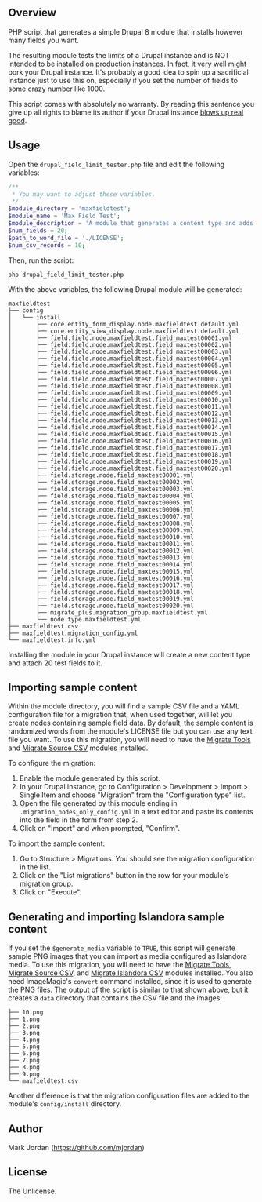 ## Overview

PHP script that generates a simple Drupal 8 module that installs however many fields you want.

The resulting module tests the limits of a Drupal instance and is NOT intended to be installed on production instances. In fact, it very well might bork your Drupal instance. It's probably a good idea to spin up a sacrificial instance just to use this on, especially if you set the number of fields to some crazy number like 1000.

This script comes with absolutely no warranty. By reading this sentence you give up all rights to blame its author if your Drupal instance [blows up real good](https://www.youtube.com/watch?v=uHkvD7-u7y8).

## Usage

Open the `drupal_field_limit_tester.php` file and edit the following variables:

```php
/**
 * You may want to adjust these variables.
 */
$module_directory = 'maxfieldtest';
$module_name = 'Max Field Test';
$module_description = 'A module that generates a content type and adds a bunch of fields.';
$num_fields = 20;
$path_to_word_file = './LICENSE';
$num_csv_records = 10;
```

Then, run the script:

`php drupal_field_limit_tester.php`

With the above variables, the following Drupal module will be generated:

```
maxfieldtest
├── config
│   └── install
│       ├── core.entity_form_display.node.maxfieldtest.default.yml
│       ├── core.entity_view_display.node.maxfieldtest.default.yml
│       ├── field.field.node.maxfieldtest.field_maxtest00001.yml
│       ├── field.field.node.maxfieldtest.field_maxtest00002.yml
│       ├── field.field.node.maxfieldtest.field_maxtest00003.yml
│       ├── field.field.node.maxfieldtest.field_maxtest00004.yml
│       ├── field.field.node.maxfieldtest.field_maxtest00005.yml
│       ├── field.field.node.maxfieldtest.field_maxtest00006.yml
│       ├── field.field.node.maxfieldtest.field_maxtest00007.yml
│       ├── field.field.node.maxfieldtest.field_maxtest00008.yml
│       ├── field.field.node.maxfieldtest.field_maxtest00009.yml
│       ├── field.field.node.maxfieldtest.field_maxtest00010.yml
│       ├── field.field.node.maxfieldtest.field_maxtest00011.yml
│       ├── field.field.node.maxfieldtest.field_maxtest00012.yml
│       ├── field.field.node.maxfieldtest.field_maxtest00013.yml
│       ├── field.field.node.maxfieldtest.field_maxtest00014.yml
│       ├── field.field.node.maxfieldtest.field_maxtest00015.yml
│       ├── field.field.node.maxfieldtest.field_maxtest00016.yml
│       ├── field.field.node.maxfieldtest.field_maxtest00017.yml
│       ├── field.field.node.maxfieldtest.field_maxtest00018.yml
│       ├── field.field.node.maxfieldtest.field_maxtest00019.yml
│       ├── field.field.node.maxfieldtest.field_maxtest00020.yml
│       ├── field.storage.node.field_maxtest00001.yml
│       ├── field.storage.node.field_maxtest00002.yml
│       ├── field.storage.node.field_maxtest00003.yml
│       ├── field.storage.node.field_maxtest00004.yml
│       ├── field.storage.node.field_maxtest00005.yml
│       ├── field.storage.node.field_maxtest00006.yml
│       ├── field.storage.node.field_maxtest00007.yml
│       ├── field.storage.node.field_maxtest00008.yml
│       ├── field.storage.node.field_maxtest00009.yml
│       ├── field.storage.node.field_maxtest00010.yml
│       ├── field.storage.node.field_maxtest00011.yml
│       ├── field.storage.node.field_maxtest00012.yml
│       ├── field.storage.node.field_maxtest00013.yml
│       ├── field.storage.node.field_maxtest00014.yml
│       ├── field.storage.node.field_maxtest00015.yml
│       ├── field.storage.node.field_maxtest00016.yml
│       ├── field.storage.node.field_maxtest00017.yml
│       ├── field.storage.node.field_maxtest00018.yml
│       ├── field.storage.node.field_maxtest00019.yml
│       ├── field.storage.node.field_maxtest00020.yml
│       ├── migrate_plus.migration_group.maxfieldtest.yml
│       └── node.type.maxfieldtest.yml
├── maxfieldtest.csv
├── maxfieldtest.migration_config.yml
└── maxfieldtest.info.yml
```

Installing the module in your Drupal instance will create a new content type and attach 20 test fields to it.

## Importing sample content

Within the module directory, you will find a sample CSV file and a YAML configuration file for a migration that, when used together, will let you create nodes containing sample field data. By default, the sample content is randomized words from the module's LICENSE file but you can use any text file you want. To use this migration, you will need to have the [Migrate Tools](https://www.drupal.org/project/migrate_tools) and [Migrate Source CSV](https://www.drupal.org/project/migrate_source_csv) modules installed.

To configure the migration:

1. Enable the module generated by this script.
1. In your Drupal instance, go to Configuration > Development > Import > Single Item  and choose "Migration" from the "Configuration type" list.
1. Open the file generated by this module ending in `.migration_nodes_only_config.yml` in a text editor and paste its contents into the field in the form from step 2.
1. Click on "Import" and when prompted, "Confirm".

To import the sample content:

1. Go to Structure > Migrations. You should see the migration configuration in the list.
1. Click on the "List migrations" button in the row for your module's migration group.
1. Click on "Execute".

## Generating and importing Islandora sample content

If you set the `$generate_media` variable to `TRUE`, this script will generate sample PNG images that you can import as media configured as Islandora media. To use this migration, you will need to have the [Migrate Tools](https://www.drupal.org/project/migrate_tools), [Migrate Source CSV](https://www.drupal.org/project/migrate_source_csv), and [Migrate Islandora CSV](https://github.com/Islandora/migrate_islandora_csv) modules installed. You also need ImageMagic's `convert` command installed, since it is used to generate the PNG files. The output of the script is similar to that shown above, but it creates a `data` directory that contains the CSV file and the images:

```
├── 10.png
├── 1.png
├── 2.png
├── 3.png
├── 4.png
├── 5.png
├── 6.png
├── 7.png
├── 8.png
├── 9.png
└── maxfieldtest.csv
```

Another difference is that the migration configuration files are added to the module's `config/install` directory.



## Author

Mark Jordan (https://github.com/mjordan)

## License

The Unlicense.

